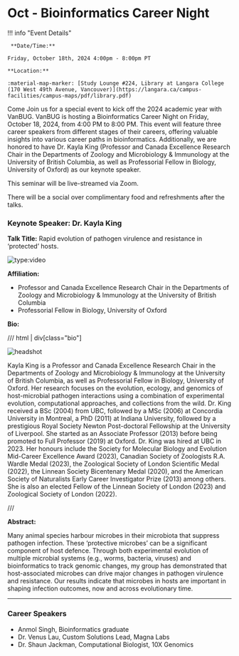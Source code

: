 # Oct - Bioinformatics Career Night

!!! info "Event Details"

     **Date/Time:**

    Friday, October 18th, 2024 4:00pm - 8:00pm PT

    **Location:**

    :material-map-marker: [Study Lounge #224, Library at Langara College (170 West 49th Avenue, Vancouver)](https://langara.ca/campus-facilities/campus-maps/pdf/library.pdf)

Come Join us for a special event to kick off the 2024 academic year with VanBUG. VanBUG is hosting a Bioinformatics Career Night on Friday, October 18, 2024, from 4:00 PM to 8:00 PM. This event will feature three career speakers from different stages of their careers, offering valuable insights into various career paths in bioinformatics. Additionally, we are honored to have Dr. Kayla King (Professor and Canada Excellence Research Chair in the Departments of Zoology and Microbiology &amp; Immunology at the University of British Columbia, as well as Professorial Fellow in Biology, University of Oxford) as our keynote speaker.

This seminar will be live-streamed via Zoom.

There will be a social over complimentary food and refreshments after the talks.

### Keynote Speaker: Dr. Kayla King

**Talk Title:** Rapid evolution of pathogen virulence and resistance in ‘protected’ hosts.

![type:video](https://www.youtube.com/embed/jmEowiXN47c)

**Affiliation:**

- Professor and Canada Excellence Research Chair in the Departments of Zoology and Microbiology &amp; Immunology at the University of British Columbia
- Professorial Fellow in Biology, University of Oxford

**Bio:**

/// html | div[class="bio"]

![headshot](./images/kayla-king.jpg)

Kayla King is a Professor and Canada Excellence Research Chair in the Departments of Zoology and Microbiology &amp; Immunology at the University of British Columbia, as well as Professorial Fellow in Biology, University of Oxford. Her research focuses on the evolution, ecology, and genomics of host-microbial pathogen interactions using a combination of experimental evolution, computational approaches, and collections from the wild. Dr. King received a BSc (2004) from UBC, followed by a MSc (2006) at Concordia University in Montreal, a PhD (2011) at Indiana University, followed by a prestigious Royal Society Newton Post-doctoral Fellowship at the University of Liverpool. She started as an Associate Professor (2013) before being promoted to Full Professor (2019) at Oxford. Dr. King was hired at UBC in 2023. Her honours include the Society for Molecular Biology and Evolution Mid-Career Excellence Award (2023), Canadian Society of Zoologists R.A. Wardle Medal (2023), the Zoological Society of London Scientific Medal (2022), the Linnean Society Bicentenary Medal (2020), and the American Society of Naturalists Early Career Investigator Prize (2013) among others. She is also an elected Fellow of the Linnean Society of London (2023) and Zoological Society of London (2022).

///

**Abstract:**

Many animal species harbour microbes in their microbiota that suppress pathogen infection. These ‘protective microbes’ can be a significant component of host defence. Through both experimental evolution of multiple microbial systems (e.g., worms, bacteria, viruses) and bioinformatics to track genomic changes, my group has demonstrated that host-associated microbes can drive major changes in pathogen virulence and resistance. Our results indicate that microbes in hosts are important in shaping infection outcomes, now and across evolutionary time.

----

### Career Speakers

- Anmol Singh, Bioinformatics graduate
- Dr. Venus Lau, Custom Solutions Lead, Magna Labs
- Dr. Shaun Jackman, Computational Biologist, 10X Genomics

